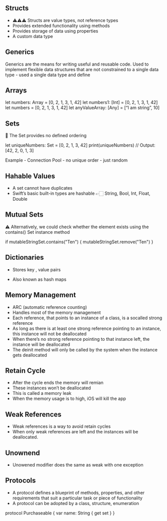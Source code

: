 ## Structs

- ⚠️⚠️⚠️ Structs are value types, not reference types
- Provides extended functionality using methods
- Provides storage of data using properties
- A custom data type

## Generics

Generics are the means for writing useful and reusable code.
Used to implement flexible data structures that are not constrained to a single data type - used a single data type and define 

## Arrays

let numbers: Array<Int> = [0, 2, 1, 3, 1, 42]
let numbers1: [Int] = [0, 2, 1, 3, 1, 42]
let numbers = [0, 2, 1, 3, 1, 42]
let anyValueArray: [Any] = [“I am string”, 10]

## Sets

🧐 The Set provides no defined ordering

let uniqueNumbers: Set<Int> = [0, 2, 1, 3, 42] print(uniqueNumbers)
// Output: [42, 2, 0, 1, 3]

Example - Connection Pool - no unique order - just random 

## Hahable Values

- A set cannot have duplicates
- Swift’s basic built-in types are hashable 👉🏻 String, Bool, Int, Float, Double

## Mutual Sets

⚠️ Alternatively, we could check whether the element exists using the contains() Set instance method

if mutableStringSet.contains("Ten") { mutableStringSet.remove("Ten")
}

## Dictionaries

- Stores key , value pairs

- Also known as hash maps

## Memory Management

- ARC (automatic reference counting)
- Handles most of the memory management
- Each reference, that points to an instance of a class, is a socalled strong reference
- As long as there is at least one strong reference pointing to an instance, this instance will not be deallocated
- When there’s no strong reference pointing to that instance left, the instance will be deallocated
- The deinit method will only be called by the system when the instance gets deallocated

## Retain Cycle

- After the cycle ends the memory will remian
- These instances won’t be deallocated
- This is called a memory leak
- When the memory usage is to high, iOS will kill the app

## Weak References

- Weak references is a way to avoid retain cycles
- When only weak references are left and the instances will be deallocated.

## Unownend

- Unowened modifier does the same as weak with one exception

## Protocols

- A protocol defines a blueprint of methods, properties, and other requirements that suit a particular task or piece of functionality
- A protocol can be adopted by a class, structure, enumeration

protocol Purchaseable {
    var name: String { get set }
}


